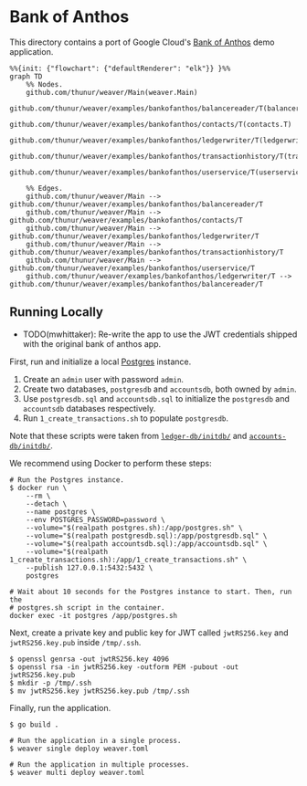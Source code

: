 # Bank of Anthos

This directory contains a port of Google Cloud's [Bank of Anthos][boa] demo
application.

```mermaid
%%{init: {"flowchart": {"defaultRenderer": "elk"}} }%%
graph TD
    %% Nodes.
    github.com/thunur/weaver/Main(weaver.Main)
    github.com/thunur/weaver/examples/bankofanthos/balancereader/T(balancereader.T)
    github.com/thunur/weaver/examples/bankofanthos/contacts/T(contacts.T)
    github.com/thunur/weaver/examples/bankofanthos/ledgerwriter/T(ledgerwriter.T)
    github.com/thunur/weaver/examples/bankofanthos/transactionhistory/T(transactionhistory.T)
    github.com/thunur/weaver/examples/bankofanthos/userservice/T(userservice.T)

    %% Edges.
    github.com/thunur/weaver/Main --> github.com/thunur/weaver/examples/bankofanthos/balancereader/T
    github.com/thunur/weaver/Main --> github.com/thunur/weaver/examples/bankofanthos/contacts/T
    github.com/thunur/weaver/Main --> github.com/thunur/weaver/examples/bankofanthos/ledgerwriter/T
    github.com/thunur/weaver/Main --> github.com/thunur/weaver/examples/bankofanthos/transactionhistory/T
    github.com/thunur/weaver/Main --> github.com/thunur/weaver/examples/bankofanthos/userservice/T
    github.com/thunur/weaver/examples/bankofanthos/ledgerwriter/T --> github.com/thunur/weaver/examples/bankofanthos/balancereader/T
```

## Running Locally

- TODO(mwhittaker): Re-write the app to use the JWT credentials shipped with the
  original bank of anthos app.

First, run and initialize a local [Postgres][postgres] instance.

1. Create an `admin` user with password `admin`.
2. Create two databases, `postgresdb` and `accountsdb`, both owned by `admin`.
3. Use `postgresdb.sql` and `accountsdb.sql` to initialize the `postgresdb` and
   `accountsdb` databases respectively.
4. Run `1_create_transactions.sh` to populate `postgresdb`.

Note that these scripts were taken from [`ledger-db/initdb/`][ledger-db] and
[`accounts-db/initdb/`][accounts-db].

We recommend using Docker to perform these steps:

```shell
# Run the Postgres instance.
$ docker run \
    --rm \
    --detach \
    --name postgres \
    --env POSTGRES_PASSWORD=password \
    --volume="$(realpath postgres.sh):/app/postgres.sh" \
    --volume="$(realpath postgresdb.sql):/app/postgresdb.sql" \
    --volume="$(realpath accountsdb.sql):/app/accountsdb.sql" \
    --volume="$(realpath 1_create_transactions.sh):/app/1_create_transactions.sh" \
    --publish 127.0.0.1:5432:5432 \
    postgres

# Wait about 10 seconds for the Postgres instance to start. Then, run the
# postgres.sh script in the container.
docker exec -it postgres /app/postgres.sh
```

Next, create a private key and public key for JWT called `jwtRS256.key` and
`jwtRS256.key.pub` inside `/tmp/.ssh`.

```shell
$ openssl genrsa -out jwtRS256.key 4096
$ openssl rsa -in jwtRS256.key -outform PEM -pubout -out jwtRS256.key.pub
$ mkdir -p /tmp/.ssh
$ mv jwtRS256.key jwtRS256.key.pub /tmp/.ssh
```

Finally, run the application.

```shell
$ go build .

# Run the application in a single process.
$ weaver single deploy weaver.toml

# Run the application in multiple processes.
$ weaver multi deploy weaver.toml
```

[accounts-db]: https://github.com/GoogleCloudPlatform/bank-of-anthos/tree/main/src/accounts/accounts-db/initdb
[boa]: https://github.com/GoogleCloudPlatform/bank-of-anthos
[ledger-db]: https://github.com/GoogleCloudPlatform/bank-of-anthos/tree/main/src/ledger/ledger-db/initdb
[postgres]: https://www.postgresql.org/
